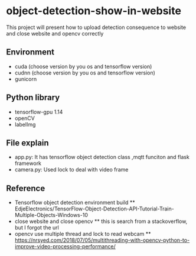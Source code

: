 # object-detection-show-in-website
This project will present how to upload detection consequence to website and close website and opencv correctly
## Environment
* cuda (choose version by you os and tensorflow version)
* cudnn (choose version by you os and tensorflow version)
* gunicorn
## Python library
* tensorflow-gpu 1.14
* openCV
* labelImg
## File explain
* app.py: It has tensorflow object detection class ,mqtt funciton and flask framework
* camera.py: Used lock to deal with video frame
## Reference
* Tensorflow object detection environment build
** EdjeElectronics/TensorFlow-Object-Detection-API-Tutorial-Train-Multiple-Objects-Windows-10
* close website and close opencv
** this is search from a stackoverflow, but I forgot the url
* opencv use multiple thread and lock to read webcam
** https://nrsyed.com/2018/07/05/multithreading-with-opencv-python-to-improve-video-processing-performance/
